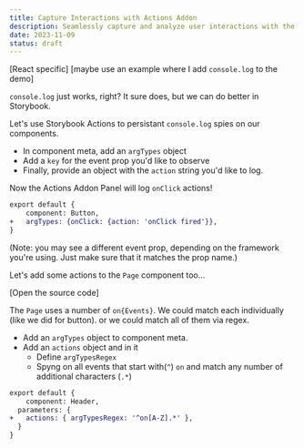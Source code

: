 ```yaml
---
title: Capture Interactions with Actions Addon
description: Seamlessly capture and analyze user interactions with the Actions Addon. Learn to log events — like click, hover, focus, and more — to elevate manual testing and debugging.
date: 2023-11-09
status: draft
---
```


[React specific]
[maybe use an example where I add `console.log` to the demo]

`console.log` just works, right?
It sure does, but we can do better in Storybook.

Let's use Storybook Actions to persistant `console.log` spies on our components.

- In component meta, add an `argTypes` object
- Add a `key` for the event prop you'd like to observe
- Finally, provide an object with the `action` string you'd like to log.

Now the Actions Addon Panel will log `onClick` actions!

```diff lang="js" title="src/components/Button.stories.js"
export default {
	component: Button,
+	argTypes: {onClick: {action: 'onClick fired'}},
}
```

(Note: you may see a different event prop, depending on the framework you're using. Just make sure that it matches the prop name.)

Let's add some actions to the `Page` component too…

[Open the source code]

The `Page` uses a number of `on{Events}`.
We could match each individually (like we did for button).
or we could match all of them via regex.

- Add an `argTypes` object to component meta.
- Add an `actions` object and in it
  - Define `argTypesRegex`
  - Spyng on all events that start with(`^`) `on` and match any number of additional characters (`.*`)

```diff lang="js" title="src/components/Page.stories.js"
export default {
	component: Header,
  parameters: {
+   actions: { argTypesRegex: '^on[A-Z].*' },
  }
}
```
